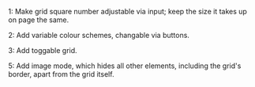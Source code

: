 1: Make grid square number adjustable via input; keep the size it takes up on page the same.

2: Add variable colour schemes, changable via buttons.

3: Add toggable grid.

5: Add image mode, which hides all other elements, including the grid's border, apart from the grid itself.
